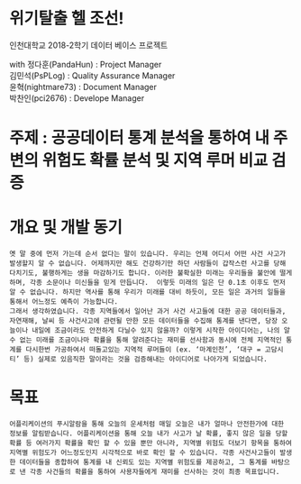 # 위기탈출 헬 조선!
인천대학교 2018-2학기 데이터 베이스 프로젝트

with
정다훈(PandaHun) : Project Manager  
김민석(PsPLog) : Quality Assurance Manager  
윤혁(nightmare73) : Document Manager  
박찬인(pci2676) : Develope Manager  
  
  
# 주제 :  공공데이터 통계 분석을 통하여 내 주변의 위험도 확률 분석 및 지역 루머 비교 검증  

# 개요 및 개발 동기  
    옛 말 중에 먼저 가는데 순서 없다는 말이 있습니다. 우리는 언제 어디서 어떤 사건 사고가 발생할지 알 수 없습니다. 어제까지만 해도 건강하기만 하던 사람들이 갑작스런 사고를 당해 다치기도, 불행하게는 생을 마감하기도 합니다. 이러한 불확실한 미래는 우리들을 불안에 떨게 하며, 각종 소문이나 미신들을 믿게 만듭니다.  이렇듯 미래의 일은 단 0.1초 이후도 먼저 알 수 없습니다. 하지만 역사를 통해 우리가 미래를 대비 하듯이, 모든 일은 과거의 일들을 통해서 어느정도 예측이 가능합니다. 
    그래서 생각하였습니다. 각종 지역들에서 일어난 과거 사건 사고들에 대한 공공 데이터들과, 자연재해, 날씨 등 사건사고에 관련될 만한 모든 데이터들을 수집해 통계를 낸다면, 당장 오늘이나 내일에 조금이라도 안전하게 다닐수 있지 않을까? 이렇게 시작한 아이디어는, 나의 알 수 없는 미래를 조금이나마 확률을 통해 알려준다는 재미를 선사함과 동시에 전체 지역적인 통계를 다시한번 가공하여서 떠돌고있는 지역적 루머들이 (ex. ‘마계인천’, ‘대구 = 고담시티’ 등) 실제로 있음직한 말이라는 것을 검증해내는 아이디어로 나아가게 되었습니다.  

# 목표
    어플리케이션의 푸시알람을 통해 오늘의 운세처럼 매일 오늘은 내가 얼마나 안전한가에 대한 정보를 알림받습니다. 어플리케이션을 통해 오늘 내가 사고가 날 확률, 좋지 않은 일을 당할 확률 등 여러가지 확률을 확인 할 수 있을 뿐만 아니라, 지역별 위험도 더보기 항목을 통하여 지역별 위험도가 어느정도인지 시각적으로 바로 확인 할 수 있습니다. 각종 사건사고들이 발생한 데이터들을 종합하여 통계를 내 신뢰도 있는 지역별 위험도를 제공하고, 그 통계를 바탕으로 낸 각종 사건들의 확률을 통하여 사용자들에게 재미를 선사하는 것이 최종 목표입니다.
